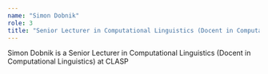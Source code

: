 ```yaml
---
name: "Simon Dobnik"
role: 3 
title: "Senior Lecturer in Computational Linguistics (Docent in Computational Linguistics)"
---
```

Simon Dobnik is a Senior Lecturer in Computational Linguistics (Docent in Computational Linguistics) at CLASP
